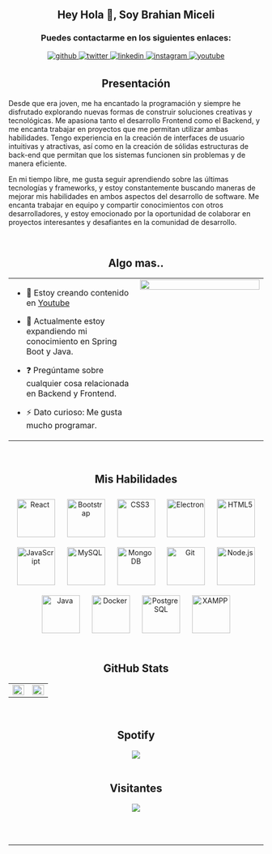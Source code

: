 ## <div align="center">Hey Hola 👋,  Soy Brahian Miceli </div>  
### <div align="center"> Puedes contactarme en los siguientes enlaces: </div> 

<div align="center">
<a href="https://github.com/brahianmiceli" target="_blank">
<img src=https://img.shields.io/badge/github-%2324292e.svg?&style=for-the-badge&logo=github&logoColor=white alt=github style="margin-bottom: 5px;" />
</a>
<a href="https://twitter.com/brahianmiceli" target="_blank">
<img src=https://img.shields.io/badge/twitter-%2300acee.svg?&style=for-the-badge&logo=twitter&logoColor=white alt=twitter style="margin-bottom: 5px;" />
</a>
<a href="https://linkedin.com/in/brahianmiceli" target="_blank">
<img src=https://img.shields.io/badge/linkedin-%231E77B5.svg?&style=for-the-badge&logo=linkedin&logoColor=white alt=linkedin style="margin-bottom: 5px;" />
</a>
<a href="https://instagram.com/brahianmiceli" target="_blank">
<img src=https://img.shields.io/badge/instagram-%23000000.svg?&style=for-the-badge&logo=instagram&logoColor=white alt=instagram style="margin-bottom: 5px;" />
</a>
<a href="https://www.youtube.com/user/UCJroeGTWceA3nPnnJ_LQOkw" target="_blank">
<img src=https://img.shields.io/badge/youtube-%23EE4831.svg?&style=for-the-badge&logo=youtube&logoColor=white alt=youtube style="margin-bottom: 5px;" />
</a>  
</div>  



## <div align="center">Presentación</div>    
Desde que era joven, me ha encantado la programación y siempre he disfrutado explorando nuevas formas de construir soluciones creativas y tecnológicas. Me apasiona tanto el desarrollo Frontend como el Backend, y me encanta trabajar en proyectos que me permitan utilizar ambas habilidades. Tengo experiencia en la creación de interfaces de usuario intuitivas y atractivas, así como en la creación de sólidas estructuras de back-end que permitan que los sistemas funcionen sin problemas y de manera eficiente.

En mi tiempo libre, me gusta seguir aprendiendo sobre las últimas tecnologías y frameworks, y estoy constantemente buscando maneras de mejorar mis habilidades en ambos aspectos del desarrollo de software. Me encanta trabajar en equipo y compartir conocimientos con otros desarrolladores, y estoy emocionado por la oportunidad de colaborar en proyectos interesantes y desafiantes en la comunidad de desarrollo.  
  

<br/>  


## <div align="center"> Algo mas.. </div>  
<table><tr><td valign="top" width="50%">

- 🔭 Estoy creando contenido en [Youtube](https://www.youtube.com/@brozdev)  
  

- 🌱 Actualmente estoy expandiendo mi conocimiento en Spring Boot y Java.  
  

- ❓ Pregúntame sobre cualquier cosa relacionada en Backend y Frontend.  
  

- ⚡ Dato curioso: Me gusta mucho programar.  


</td><td valign="top" width="50%">

<div align="center">
<img src="https://rishavanand.github.io/static/images/greetings.gif" align="center" style="width: 100%" />
</div>  


</td></tr></table>  

<br/>  


## <div align="center"> Mis Habilidades</div>  
<div align="center">  
<a href="https://reactjs.org/" target="_blank"><img style="margin: 10px" src="https://profilinator.rishav.dev/skills-assets/react-original-wordmark.svg" alt="React" height="75" /></a>  
<a href="https://getbootstrap.com/docs/3.4/javascript/" target="_blank"><img style="margin: 10px" src="https://profilinator.rishav.dev/skills-assets/bootstrap-plain.svg" alt="Bootstrap" height="75" /></a>  
<a href="https://www.w3schools.com/css/" target="_blank"><img style="margin: 10px" src="https://profilinator.rishav.dev/skills-assets/css3-original-wordmark.svg" alt="CSS3" height="75" /></a>  
<a href="https://www.electronjs.org/" target="_blank"><img style="margin: 10px" src="https://profilinator.rishav.dev/skills-assets/electron-original.svg" alt="Electron" height="75" /></a>  
<a href="https://en.wikipedia.org/wiki/HTML5" target="_blank"><img style="margin: 10px" src="https://profilinator.rishav.dev/skills-assets/html5-original-wordmark.svg" alt="HTML5" height="75" /></a>  
<a href="https://www.javascript.com/" target="_blank"><img style="margin: 10px" src="https://profilinator.rishav.dev/skills-assets/javascript-original.svg" alt="JavaScript" height="75" /></a>  
<a href="https://www.mysql.com/" target="_blank"><img style="margin: 10px" src="https://profilinator.rishav.dev/skills-assets/mysql-original-wordmark.svg" alt="MySQL" height="75" /></a>  
<a href="https://www.mongodb.com/" target="_blank"><img style="margin: 10px" src="https://profilinator.rishav.dev/skills-assets/mongodb-original-wordmark.svg" alt="MongoDB" height="75" /></a>  
<a href="https://github.com/" target="_blank"><img style="margin: 10px" src="https://profilinator.rishav.dev/skills-assets/git-scm-icon.svg" alt="Git" height="75" /></a>  
<a href="https://nodejs.org/" target="_blank"><img style="margin: 10px" src="https://profilinator.rishav.dev/skills-assets/nodejs-original-wordmark.svg" alt="Node.js" height="75" /></a>  
<a href="https://www.java.com/" target="_blank"><img style="margin: 10px" src="https://profilinator.rishav.dev/skills-assets/java-original-wordmark.svg" alt="Java" height="75" /></a>  
<a href="https://www.docker.com/" target="_blank"><img style="margin: 10px" src="https://profilinator.rishav.dev/skills-assets/docker-original-wordmark.svg" alt="Docker" height="75" /></a>  
<a href="https://www.postgresql.org/" target="_blank"><img style="margin: 10px" src="https://profilinator.rishav.dev/skills-assets/postgresql-original-wordmark.svg" alt="PostgreSQL" height="75" /></a>  
<a href="https://www.apachefriends.org/" target="_blank"><img style="margin: 10px" src="https://profilinator.rishav.dev/skills-assets/xampp.png" alt="XAMPP" height="75" /></a>  
</div>  

<br/>  


## <div align="center">GitHub Stats </div>   
<table><tr><td valign="top" width="50%">

<img src="https://github-readme-stats.vercel.app/api?username=brahianmiceli&show_icons=true&count_private=true&hide_border=true" align="left" style="width: 100%" />

</td><td valign="top" width="50%">

<img src="https://github-readme-stats.vercel.app/api/top-langs/?username=brahianmiceli&hide_border=true&layout=compact" align="left" style="width: 100%" />

</td></tr></table>  

<br/>  

## <div align="center">Spotify</div>  
  

<div align="center"><img src="https://spotify-github-profile.vercel.app/api/view?uid=nv3fjomob7qb8m6vbbq3goksy&cover_image=true&theme=default&show_offline=true&background_color=121212&interchange=true" /></div>    

<br/>  

## <div align="center">Visitantes</div>  
<div align="center">
<img src="https://komarev.com/ghpvc/?username=brahianmiceli&&style=flat-square" align="center" />
</div>  


<br/>  

  

<br/>  


<br />

----
